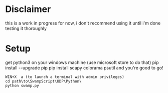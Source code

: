 # Disclaimer
this is a work in progress for now, i don't recommend using it until i'm done testing it thoroughly

# Setup 
get python3 on your windows machine (use microsoft store to do that)
pip install --upgrade pip
pip install scapy colorama psutil
and you're good to go!

```
WIN+X  a (to launch a terminal with admin privileges)
cd path\to\SwampScript\UDP\Python\
python swamp.py
```